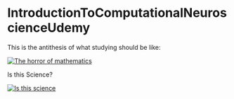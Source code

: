 # IntroductionToComputationalNeuroscienceUdemy

This is the antithesis of what studying should be like:

[![The horror of mathematics](https://img.youtube.com/vi/J1BbwIE3a8g/0.jpg)](https://www.youtube.com/watch?v=J1BbwIE3a8g)

Is this Science?

[![Is this science](https://img.youtube.com/vi/5rAOyh7YmEc/0.jpg)](https://www.youtube.com/watch?v=5rAOyh7YmEc)


